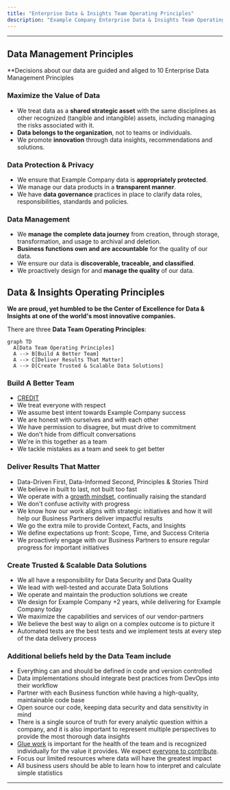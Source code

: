 ```yaml
---
title: "Enterprise Data & Insights Team Operating Principles"
description: "Example Company Enterprise Data & Insights Team Operating Principles Handbook"
---
```


---

## Data Management Principles

**Decisions about our data are guided and aliged to 10 Enterprise Data Management Principles

### Maximize the Value of Data

- We treat data as a **shared strategic asset** with the same disciplines as other recognized (tangible and intangible) assets, including managing the risks associated with it.
- **Data belongs to the organization**, not to teams or individuals.
- We promote **innovation** through data insights, recommendations and solutions.

### Data Protection & Privacy

- We ensure that Example Company data is **appropriately protected**.
- We manage our data products in a **transparent manner**.
- We have **data governance** practices in place to clarify data roles, responsibilities, standards and policies.

### Data Management

- We **manage the complete data journey** from creation, through storage, transformation, and usage to archival and deletion.
- **Business functions own and are accountable** for the quality of our data.
- We ensure our data is **discoverable, traceable, and classified**.
- We proactively design for and **manage the quality** of our data.

## Data & Insights Operating Principles

**We are proud, yet humbled to be the Center of Excellence for Data & Insights at one of the world's most innovative companies.**

There are three **Data Team Operating Principles**:

```mermaid
graph TD
  A[Data Team Operating Principles]
  A --> B[Build A Better Team]
  A --> C[Deliver Results That Matter]
  A --> D[Create Trusted & Scalable Data Solutions]
```

### Build A Better Team

- [CREDIT](/handbook/values/#credit)
- We treat everyone with respect
- We assume best intent towards Example Company success
- We are honest with ourselves and with each other
- We have permission to disagree, but must drive to commitment
- We don't hide from difficult conversations
- We're in this together as a team
- We tackle mistakes as a team and seek to get better

### Deliver Results That Matter

- Data-Driven First, Data-Informed Second, Principles & Stories Third
- We believe in built to last, not built too fast
- We operate with a [growth mindset](https://hbr.org/2016/01/what-having-a-growth-mindset-actually-means), continually raising the standard
- We don't confuse activity with progress
- We know how our work aligns with strategic initiatives and how it will help our Business Partners deliver impactful results
- We go the extra mile to provide Context, Facts, and Insights
- We define expectations up front: Scope, Time, and Success Criteria
- We proactively engage with our Business Partners to ensure regular progress for important initiatives

### Create Trusted & Scalable Data Solutions

- We all have a responsibility for Data Security and Data Quality
- We lead with well-tested and accurate Data Solutions
- We operate and maintain the production solutions we create
- We design for Example Company +2 years, while delivering for Example Company today
- We maximize the capabilities and services of our vendor-partners
- We believe the best way to align on a complex outcome is to picture it
- Automated tests are the best tests and we implement tests at every step of the data delivery process

### Additional beliefs held by the Data Team include

- Everything can and should be defined in code and version controlled
- Data implementations should integrate best practices from DevOps into their workflow
- Partner with each Business function while having a high-quality, maintainable code base
- Open source our code, keeping data security and data sensitivity in mind
- There is a single source of truth for every analytic question within a company, and it is also important to represent multiple perspectives to provide the most thorough data insights
- [Glue work](https://www.locallyoptimistic.com/post/glue-work/) is important for the health of the team and is recognized individually for the value it provides. We expect [everyone to contribute](/handbook/values/#mission).
- Focus our limited resources where data will have the greatest impact
- All business users should be able to learn how to interpret and calculate simple statistics

---
